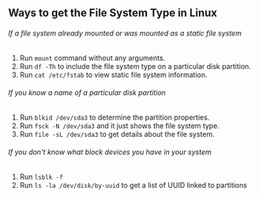 ## Ways to get the File System Type in Linux

###### If a file system already mounted or was mounted as a static file system

1. Run `mount` command without any arguments.
2. Run `df -Th` to include the file system type on a particular disk partition.
3. Run `cat /etc/fstab` to view static file system information.

###### If you know a name of a particular disk partition

1. Run `blkid /dev/sda3` to determine the partition properties.
2. Run `fsck -N /dev/sda3` and it just shows the file system type.
3. Run `file -sL /dev/sda3` to get details about the file system.

###### If you don't know what block devices you have in your system

1. Run `lsblk -f`
2. Run `ls -la /dev/disk/by-uuid` to get a list of UUID linked to partitions
